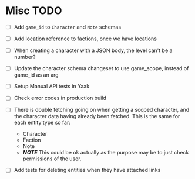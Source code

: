 # Misc TODO

- [ ] Add `game_id` to `Character` and `Note` schemas
- [ ] Add location reference to factions, once we have locations
- [ ] When creating a character with a JSON body, the level can't be a number?

- [ ] Update the character schema changeset to use game_scope, instead of game_id as an arg

- [ ] Setup Manual API tests in Yaak
- [ ] Check error codes in production build

- [ ] There is double fetching going on when getting a scoped character, and the character data having already been fetched. This is the same for each entity type so far:
    - Character
    - Faction
    - Note
    - ***NOTE*** This could be ok actually as the purpose may be to just check permissions of the user.

- [ ] Add tests for deleting entities when they have attached links

